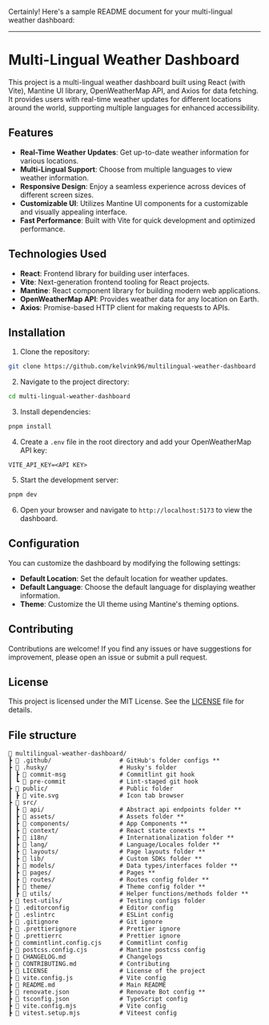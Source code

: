 Certainly! Here's a sample README document for your multi-lingual weather dashboard:

---

# Multi-Lingual Weather Dashboard

This project is a multi-lingual weather dashboard built using React (with Vite), Mantine UI library, OpenWeatherMap API, and Axios for data fetching. It provides users with real-time weather updates for different locations around the world, supporting multiple languages for enhanced accessibility.

## Features

-   **Real-Time Weather Updates**: Get up-to-date weather information for various locations.
-   **Multi-Lingual Support**: Choose from multiple languages to view weather information.
-   **Responsive Design**: Enjoy a seamless experience across devices of different screen sizes.
-   **Customizable UI**: Utilizes Mantine UI components for a customizable and visually appealing interface.
-   **Fast Performance**: Built with Vite for quick development and optimized performance.

## Technologies Used

-   **React**: Frontend library for building user interfaces.
-   **Vite**: Next-generation frontend tooling for React projects.
-   **Mantine**: React component library for building modern web applications.
-   **OpenWeatherMap API**: Provides weather data for any location on Earth.
-   **Axios**: Promise-based HTTP client for making requests to APIs.

## Installation

1. Clone the repository:

```bash
git clone https://github.com/kelvink96/multilingual-weather-dashboard
```

2. Navigate to the project directory:

```bash
cd multi-lingual-weather-dashboard
```

3. Install dependencies:

```bash
pnpm install
```

4. Create a `.env` file in the root directory and add your OpenWeatherMap API key:

```plaintext
VITE_API_KEY=<API KEY>
```

5. Start the development server:

```bash
pnpm dev
```

6. Open your browser and navigate to `http://localhost:5173` to view the dashboard.

## Configuration

You can customize the dashboard by modifying the following settings:

-   **Default Location**: Set the default location for weather updates.
-   **Default Language**: Choose the default language for displaying weather information.
-   **Theme**: Customize the UI theme using Mantine's theming options.

## Contributing

Contributions are welcome! If you find any issues or have suggestions for improvement, please open an issue or submit a pull request.

## License

This project is licensed under the MIT License. See the [LICENSE](LICENSE) file for details.

## File structure

```files
📂 multilingual-weather-dashboard/
┣ 📂 .github/                   # GitHub's folder configs **
┣ 📂 .husky/                    # Husky's folder
┃ ┣ 📃 commit-msg               # Commitlint git hook
┃ ┗ 📃 pre-commit               # Lint-staged git hook
┣ 📂 public/                    # Public folder
┃ ┣ 📃 vite.svg                 # Icon tab browser
┣ 📂 src/
┃ ┣ 📂 api/                     # Abstract api endpoints folder **
┃ ┣ 📂 assets/                  # Assets folder **
┃ ┣ 📂 components/              # App Components **
┃ ┣ 📂 context/                 # React state conexts **
┃ ┣ 📂 i18n/                    # Internationalization folder **
┃ ┣ 📂 lang/                    # Language/Locales folder **
┃ ┣ 📂 layouts/                 # Page layouts folder **
┃ ┣ 📂 lib/                     # Custom SDKs folder **
┃ ┣ 📂 models/                  # Data types/interfaces folder **
┃ ┣ 📂 pages/                   # Pages **
┃ ┣ 📂 routes/                  # Routes config folder **
┃ ┣ 📂 theme/                   # Theme config folder **
┃ ┣ 📂 utils/                   # Helper functions/methods folder **
┣ 📂 test-utils/                # Testing configs folder
┣ 📃 .editorconfig              # Editor config
┣ 📃 .eslintrc                  # ESLint config
┣ 📃 .gitignore                 # Git ignore
┣ 📃 .prettierignore            # Prettier ignore
┣ 📃 .prettierrc                # Prettier ignore
┣ 📃 commintlint.config.cjs     # Commitlint config
┣ 📃 postcss.config.cjs         # Mantine postcss config
┣ 📃 CHANGELOG.md               # Changelogs
┣ 📃 CONTRIBUTING.md            # Contributing
┣ 📃 LICENSE                    # License of the project
┣ 📃 vite.config.js             # Vite config
┣ 📃 README.md                  # Main README
┣ 📃 renovate.json              # Renovate Bot config **
┣ 📃 tsconfig.json              # TypeScript config
┣ 📃 vite.config.mjs            # Vite config
┣ 📃 vitest.setup.mjs           # Viteest config
```
